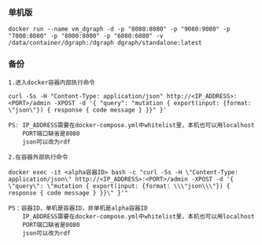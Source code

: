 ### 单机版

```
docker run --name vm_dgraph -d -p "8080:8080" -p "9080:9080" -p "7000:8080" -p "8000:8000" -p "6080:6080" -v /data/container/dgraph:/dgraph dgraph/standalone:latest
```

### 备份
    1.进入docker容器内部执行命令
```
curl -Ss -H "Content-Type: application/json" http://<IP_ADDRESS>:<PORT>/admin -XPOST -d '{ "query": "mutation { export(input: {format: \"json\"}) { response { code message } }}" }'
```
    PS: IP_ADDRESS需要在docker-compose.yml中whitelist里，本机也可以用localhost
        PORT端口缺省是8080
        json可以改为rdf
    
    2.在容器外部执行命令
```
docker exec -it <alpha容器ID> bash -c "curl -Ss -H \"Content-Type: application/json\" http://<IP_ADDRESS>:<PORT>/admin -XPOST -d '{ \"query\": \"mutation { export(input: {format: \\\"json\\\"}) { response { code message } }}\" }'"
```
    PS：容器ID，单机是容器ID，非单机是alpha容器ID 
        IP_ADDRESS需要在docker-compose.yml中whitelist里，本机也可以用localhost
        PORT端口缺省是8080
        json可以改为rdf